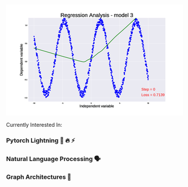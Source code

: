 ![Alt Text](https://github.com/juxtafresh/juxtafresh/blob/main/regression_gif.gif)

Currently Interested In:
### Pytorch Lightning 🐍 🔥 ⚡️
### Natural Language Processing 🗣
### Graph Architectures 💠       

